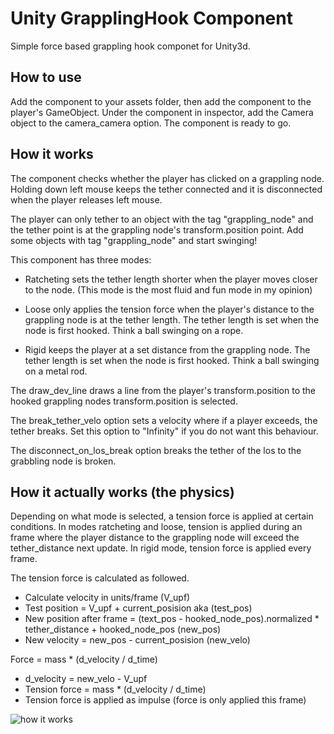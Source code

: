 # Unity GrapplingHook Component
Simple force based grappling hook componet for Unity3d.



## How to use

Add the component to your assets folder, then add the component to the player's GameObject. Under the component in inspector, add the Camera object to the camera_camera option. The component is ready to go.

## How it works

The component checks whether the player has clicked on a grappling node. Holding down left mouse keeps the tether connected and it is disconnected when the player releases left mouse. 



The player can only tether to an object with the tag "grappling_node" and the tether point is at the grappling node's transform.position point. Add some objects with tag "grappling_node" and start swinging!



This component has three modes:

* Ratcheting sets the tether length shorter when the player moves closer to the node. (This mode is the most fluid and fun mode in my opinion)

* Loose only applies the tension force when the player's distance to the grappling node is at the tether length. The tether length is set when the node is first hooked. Think a ball swinging on a rope.

* Rigid keeps the player at a set distance from the grappling node. The tether length is set when the node is first hooked. Think a ball swinging on a metal rod.



The draw_dev_line draws a line from the player's transform.position to the hooked grappling nodes transform.position is selected.

The break_tether_velo option sets a velocity where if a player exceeds, the tether breaks. Set this option to "Infinity" if you do not want this behaviour.

The disconnect_on_los_break option breaks the tether of the los to the grabbling node is broken.

## How it actually works (the physics)

Depending on what mode is selected, a tension force is applied at certain conditions. In modes ratcheting and loose, tension is applied during an frame where the player distance to the grappling node will exceed the tether_distance next update. In rigid mode, tension force is applied every frame.


The tension force is calculated as followed.
* Calculate velocity in units/frame (V_upf)
* Test position = V_upf + current_posision aka (test_pos)
* New position after frame = (text_pos - hooked_node_pos).normalized * tether_distance + hooked_node_pos (new_pos)
* New velocity = new_pos - current_posision (new_velo)

Force = mass * (d_velocity / d_time)

* d_velocity = new_velo - V_upf
* Tension force = mass * (d_velocity / d_time)
* Tension force is applied as impulse (force is only applied this frame)

![how it works](https://i.imgur.com/EZFc2aT.png)

